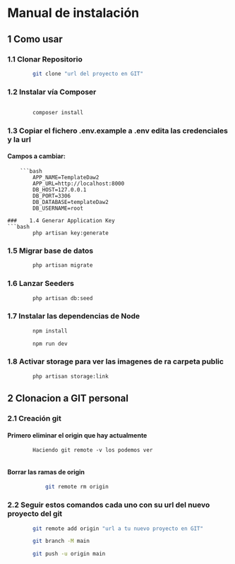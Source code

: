 # Manual de instalación

## 1 Como usar
###     1.1 Clonar Repositorio
```bash
        git clone "url del proyecto en GIT"
```
###    1.2 Instalar vía Composer
```bash

        composer install
```
###    1.3 Copiar el fichero .env.example a .env edita las credenciales y la url
####        Campos a cambiar:
        ```bash
            APP_NAME=TemplateDaw2
            APP_URL=http://localhost:8000
            DB_HOST=127.0.0.1
            DB_PORT=3306
            DB_DATABASE=templateDaw2
            DB_USERNAME=root
```
###    1.4 Generar Application Key
```bash
        php artisan key:generate
```
###    1.5 Migrar base de datos
```bash
        php artisan migrate
```
###    1.6 Lanzar Seeders
```bash
        php artisan db:seed
```
###    1.7 Instalar las dependencias de Node
```bash
        npm install
```
```bash
        npm run dev
```
###    1.8 Activar storage para ver las imagenes de ra carpeta public
```bash
        php artisan storage:link
```

## 2 Clonacion a GIT personal
###    2.1 Creación git
####        Primero eliminar el origin que hay actualmente 
            Haciendo git remote -v los podemos ver
```bash

```
####        Borrar las ramas de origin
```bash
            git remote rm origin 
```
###    2.2 Seguir estos comandos cada uno con su url del nuevo proyecto del git
```bash
        git remote add origin "url a tu nuevo proyecto en GIT"
```
```bash
        git branch -M main
```
```bash
        git push -u origin main
```
